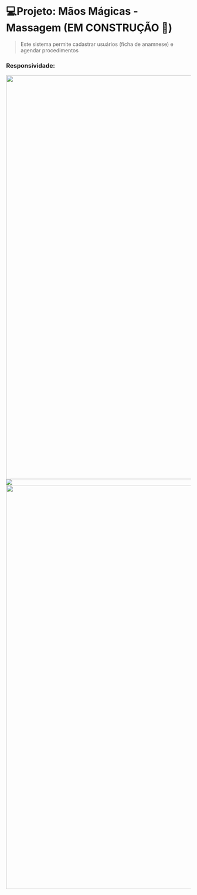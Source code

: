 # 💻Projeto: Mãos Mágicas - Massagem (EM CONSTRUÇÃO 🚧)
><p>Este sistema permite cadastrar usuários (ficha de anamnese) e agendar procedimentos</p>

### Responsividade:
<img width="1100" src="/public/img-readme/desktop.gif"> </br>
<img width="auto" src="/public/img-readme/mobile.gif"> </br>
<img width="1100" src="/public/img-readme/responsively.gif"> </br>
